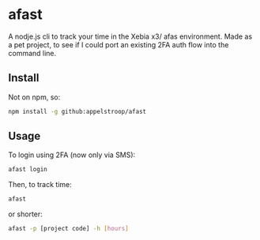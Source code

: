 # afast

A nodje.js cli to track your time in the Xebia x3/ afas environment. Made as a pet project, to see if I could port an existing 2FA auth flow into the command line.

## Install

Not on npm, so:

```sh
npm install -g github:appelstroop/afast
```

## Usage

To login using 2FA (now only via SMS):

```sh
afast login
```

Then, to track time:

```sh
afast
```

or shorter:

```sh
afast -p [project code] -h [hours]
```
